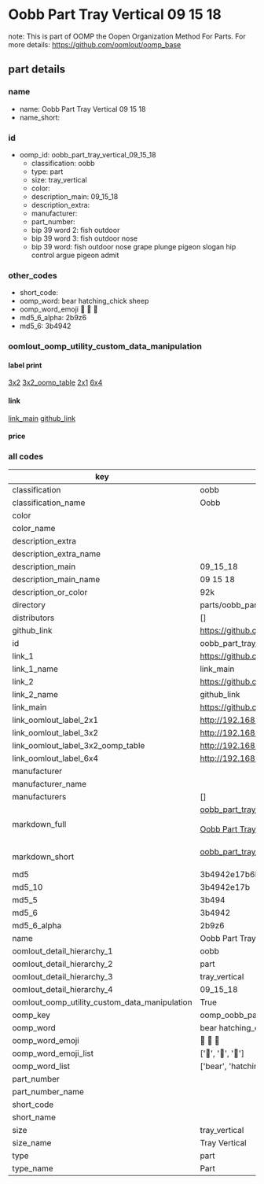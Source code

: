 # Oobb Part Tray Vertical 09 15 18  

note: This is part of OOMP the Oopen Organization Method For Parts. For more details: https://github.com/oomlout/oomp_base

##  part details





### name
* name: Oobb Part Tray Vertical 09 15 18
* name_short: 
### id
* oomp_id: oobb_part_tray_vertical_09_15_18
  * classification: oobb
  * type: part
  * size: tray_vertical
  * color: 
  * description_main: 09_15_18
  * description_extra: 
  * manufacturer: 
  * part_number: 
  * bip 39 word 2: fish outdoor
  * bip 39 word 3: fish outdoor nose
  * bip 39 word: fish outdoor nose grape plunge pigeon slogan hip control argue pigeon admit

### other_codes
* short_code: 
* oomp_word: bear hatching_chick sheep
* oomp_word_emoji :bear: :hatching_chick: :sheep:
* md5_6_alpha: 2b9z6
* md5_6: 3b4942






### oomlout_oomp_utility_custom_data_manipulation
#### label print
[3x2](http://192.168.1.245:1112/?label=oomp%202b9z6)
[3x2_oomp_table](http://192.168.1.107:1112/?label=oomp%202b9z6)
[2x1](http://192.168.1.242:1112/?label=oomp%202b9z6)
[6x4](http://192.168.1.55:1112/?label=oomp%202b9z6)    

#### link

[link_main](https://github.com/oomlout/oomlout_oomp_current_version_messy/tree/main/parts/oobb_part_tray_vertical_09_15_18) [github_link](https://github.com/oomlout/oomlout_oomp_part_src/tree/main/parts/oobb_part_tray_vertical_09_15_18)                             

#### price







### all codes 
| key | value |  
| --- | --- |  
| classification | oobb |  
| classification_name | Oobb |  
| color |  |  
| color_name |  |  
| description_extra |  |  
| description_extra_name |  |  
| description_main | 09_15_18 |  
| description_main_name | 09 15 18 |  
| description_or_color | 92k |  
| directory | parts/oobb_part_tray_vertical_09_15_18 |  
| distributors | [] |  
| github_link | https://github.com/oomlout/oomlout_oomp_part_src/tree/main/parts/oobb_part_tray_vertical_09_15_18 |  
| id | oobb_part_tray_vertical_09_15_18 |  
| link_1 | https://github.com/oomlout/oomlout_oomp_current_version_messy/tree/main/parts/oobb_part_tray_vertical_09_15_18 |  
| link_1_name | link_main |  
| link_2 | https://github.com/oomlout/oomlout_oomp_part_src/tree/main/parts/oobb_part_tray_vertical_09_15_18 |  
| link_2_name | github_link |  
| link_main | https://github.com/oomlout/oomlout_oomp_current_version_messy/tree/main/parts/oobb_part_tray_vertical_09_15_18 |  
| link_oomlout_label_2x1 | http://192.168.1.242:1112/?label=oomp%202b9z6 |  
| link_oomlout_label_3x2 | http://192.168.1.245:1112/?label=oomp%202b9z6 |  
| link_oomlout_label_3x2_oomp_table | http://192.168.1.107:1112/?label=oomp%202b9z6 |  
| link_oomlout_label_6x4 | http://192.168.1.55:1112/?label=oomp%202b9z6 |  
| manufacturer |  |  
| manufacturer_name |  |  
| manufacturers | [] |  
| markdown_full | [oobb_part_tray_vertical_09_15_18](https://github.com/oomlout/oomlout_oomp_current_version_messy/tree/main/parts/oobb_part_tray_vertical_09_15_18)<br>[](https://github.com/oomlout/oomlout_oomp_current_version_messy/tree/main/parts/oobb_part_tray_vertical_09_15_18)<br>[Oobb Part Tray Vertical 09 15 18](https://github.com/oomlout/oomlout_oomp_current_version_messy/tree/main/parts/oobb_part_tray_vertical_09_15_18)<br><br> |  
| markdown_short | [oobb_part_tray_vertical_09_15_18](https://github.com/oomlout/oomlout_oomp_current_version_messy/tree/main/parts/oobb_part_tray_vertical_09_15_18)<br><br> |  
| md5 | 3b4942e17b6bf97e92d3765d2ce74abd |  
| md5_10 | 3b4942e17b |  
| md5_5 | 3b494 |  
| md5_6 | 3b4942 |  
| md5_6_alpha | 2b9z6 |  
| name | Oobb Part Tray Vertical 09 15 18 |  
| oomlout_detail_hierarchy_1 | oobb |  
| oomlout_detail_hierarchy_2 | part |  
| oomlout_detail_hierarchy_3 | tray_vertical |  
| oomlout_detail_hierarchy_4 | 09_15_18 |  
| oomlout_oomp_utility_custom_data_manipulation | True |  
| oomp_key | oomp_oobb_part_tray_vertical_09_15_18 |  
| oomp_word | bear hatching_chick sheep |  
| oomp_word_emoji | :bear: :hatching_chick: :sheep: |  
| oomp_word_emoji_list | [':bear:', ':hatching_chick:', ':sheep:'] |  
| oomp_word_list | ['bear', 'hatching_chick', 'sheep'] |  
| part_number |  |  
| part_number_name |  |  
| short_code |  |  
| short_name |  |  
| size | tray_vertical |  
| size_name | Tray Vertical |  
| type | part |  
| type_name | Part |  
